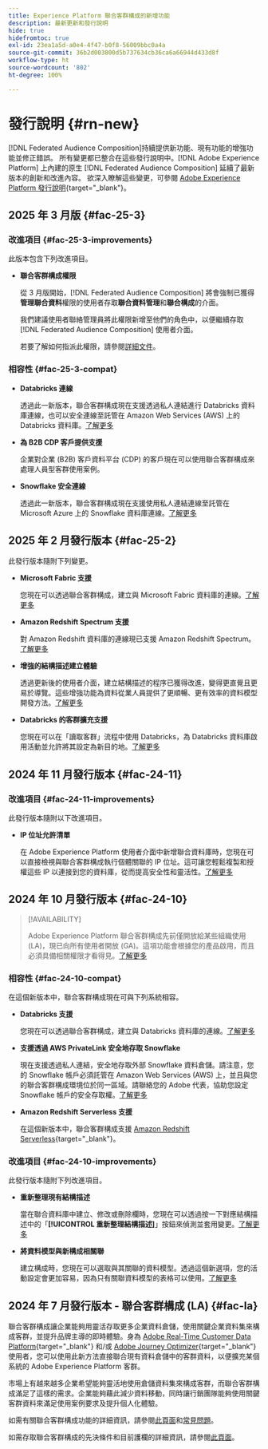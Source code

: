 ```yaml
---
title: Experience Platform 聯合客群構成的新增功能
description: 最新更新和發行說明
hide: true
hidefromtoc: true
exl-id: 23ea1a5d-a0e4-4f47-b0f8-56009bbc0a4a
source-git-commit: 36b2d003800d5b737634cb36ca6a66944d433d8f
workflow-type: ht
source-wordcount: '802'
ht-degree: 100%

---
```


# 發行說明 {#rn-new}

[!DNL Federated Audience Composition]持續提供新功能、現有功能的增強功能並修正錯誤。 所有變更都已整合在這些發行說明中。[!DNL Adobe Experience Platform] 上內建的原生 [!DNL Federated Audience Composition] 延續了最新版本的創新和改進內容。 欲深入瞭解這些變更，可參閱 [Adobe Experience Platform 發行說明](https://experienceleague.adobe.com/docs/experience-platform/release-notes/latest.html?lang=zh-Hant){target="_blank"}。

## 2025 年 3 月版 {#fac-25-3}

### 改進項目 {#fac-25-3-improvements}

此版本包含下列改進項目。

* **聯合客群構成權限**

  從 3 月版開始，[!DNL Federated Audience Composition] 將會強制已獲得&#x200B;**管理聯合資料**&#x200B;權限的使用者存取&#x200B;**聯合資料管理**&#x200B;和&#x200B;**聯合構成**&#x200B;的介面。

  我們建議使用者聯絡管理員將此權限新增至他們的角色中，以便繼續存取 [!DNL Federated Audience Composition] 使用者介面。

  若要了解如何指派此權限，請參閱[詳細文件](feature-access.md)。

<!--
* **Data model Canvas view**

    The Canvas view for the Data Models section improves the experience by enabling the visualization of data models and their links in a canvas layout, alongside the existing tabular view. [Learn more](../data-management/gs-models.md)


* **AI Assistant**

    The AI Assistant is a user interface feature designed to help you navigate and understand Adobe concepts and get operational insights for your specific environment. It is available in several products across Adobe Experience Cloud, including Federated Audience Composition. [Learn more](ai-assistant.md)
-->

### 相容性 {#fac-25-3-compat}

* **Databricks 連線**

  透過此一新版本，聯合客群構成現在支援透過私人連結進行 Databricks 資料庫連線，也可以安全連線至託管在 Amazon Web Services (AWS) 上的 Databricks 資料庫。[了解更多](../connections/federated-db.md#databricks)

* **為 B2B CDP 客戶提供支援**

  企業對企業 (B2B) 客戶資料平台 (CDP) 的客戶現在可以使用聯合客群構成來處理人員型客群使用案例。

* **Snowflake 安全連線**

  透過此一新版本，聯合客群構成現在支援使用私人連結連線至託管在 Microsoft Azure 上的 Snowflake 資料庫連線。[了解更多](../connections/federated-db.md#snowflake)

## 2025 年 2 月發行版本 {#fac-25-2}

此發行版本隨附下列變更。

* **Microsoft Fabric 支援**

  您現在可以透過聯合客群構成，建立與 Microsoft Fabric 資料庫的連線。[了解更多](../connections/federated-db.md)

* **Amazon Redshift Spectrum 支援**

  對 Amazon Redshift 資料庫的連線現已支援 Amazon Redshift Spectrum。[了解更多](../connections/federated-db.md#amazon-redshift)

* **增強的結構描述建立體驗**

  透過更新後的使用者介面，建立結構描述的程序已獲得改進，變得更直覺且更易於導覽。這些增強功能為資料從業人員提供了更順暢、更有效率的資料模型開發方法。[了解更多](../customer/schemas.md)

* **Databricks 的客群擴充支援**

  您現在可以在「讀取客群」流程中使用 Databricks，為 Databricks 資料庫啟用活動並允許將其設定為新目的地。[了解更多](../connections/destinations.md)

## 2024 年 11 月發行版本 {#fac-24-11}

### 改進項目 {#fac-24-11-improvements}

此發行版本隨附以下改進項目。

* **IP 位址允許清單**

  在 Adobe Experience Platform 使用者介面中新增聯合資料庫時，您現在可以直接檢視與聯合客群構成執行個體關聯的 IP 位址。這可讓您輕鬆複製和授權這些 IP 以連接到您的資料庫，從而提高安全性和靈活性。[了解更多](../connections/connections.md)

## 2024 年 10 月發行版本 {#fac-24-10}

>[!AVAILABILITY]
>
>Adobe Experience Platform 聯合客群構成先前僅開放給某些組織使用 (LA)，現已向所有使用者開放 (GA)。這項功能會根據您的產品啟用，而且必須具備相關權限才看得見。[了解更多](access-prerequisites.md)
>

### 相容性 {#fac-24-10-compat}

在這個新版本中，聯合客群構成現在可與下列系統相容。

* **Databricks 支援**

  您現在可以透過聯合客群構成，建立與 Databricks 資料庫的連線。[了解更多](../connections/federated-db.md#databricks)

* **支援透過 AWS PrivateLink 安全地存取 Snowflake**

  現在支援透過私人連結，安全地存取外部 Snowflake 資料倉儲。請注意，您的 Snowflake 帳戶必須託管在 Amazon Web Services (AWS) 上，並且與您的聯合客群構成環境位於同一區域。請聯絡您的 Adobe 代表，協助您設定 Snowflake 帳戶的安全存取權。[了解更多](../connections/federated-db.md#snowflake)

* **Amazon Redshift Serverless 支援**

  在這個新版本中，聯合客群構成支援 [Amazon Redshift Serverless](https://aws.amazon.com/redshift/redshift-serverless/){target="_blank"}。

### 改進項目 {#fac-24-10-improvements}

此發行版本隨附下列改進項目。

* **重新整理現有結構描述**

  當在聯合資料庫中建立、修改或刪除欄時，您現在可以透過按一下對應結構描述中的「**[!UICONTROL 重新整理結構描述]**」按鈕來偵測並套用變更。[了解更多](../customer/schemas.md#schema-refresh)

* **將資料模型與新構成相關聯**

  建立構成時，您現在可以選取與其關聯的資料模型。透過這個新選項，您的活動設定會更加容易，因為只有關聯資料模型的表格可以使用。[了解更多](../compositions/create-composition.md)

## 2024 年 7 月發行版本 - 聯合客群構成 (LA) {#fac-la}

聯合客群構成讓企業能夠用靈活存取更多企業資料倉儲，使用關鍵企業資料集來構成客群，並提升品牌主導的即時體驗。身為 [Adobe Real-Time Customer Data Platform](https://experienceleague.adobe.com/zh-hant/docs/experience-platform/segmentation/home){target="_blank"} 和/或 [Adobe Journey Optimizer](https://experienceleague.adobe.com/zh-hant/docs/journey-optimizer/using/ajo-home){target="_blank"} 使用者，您可以使用此新方法直接聯合現有資料倉儲中的客群資料，以便擴充某個系統的 Adobe Experience Platform 客群。

市場上有越來越多企業希望能夠靈活地使用倉儲資料集來構成客群，而聯合客群構成滿足了這樣的需求。企業能夠藉此減少資料移動，同時讓行銷團隊能夠使用關鍵客群資料來滿足使用案例要求及提升個人化體驗。

如需有關聯合客群構成功能的詳細資訊，請參閱[此頁面](get-started.md)和[常見問題](faq.md)。

如需存取聯合客群構成的先決條件和目前護欄的詳細資訊，請參閱[此頁面](access-prerequisites.md)。
